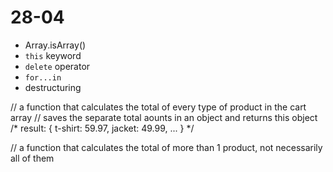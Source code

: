 # 28-04

- Array.isArray()
- `this` keyword
- `delete` operator
- `for...in`
- destructuring

// a function that calculates the total of every type of product in the cart array
// saves the separate total aounts in an object and returns this object
/*
result:
{
    t-shirt: 59.97,
    jacket: 49.99,
    ...
}
*/

// a function that calculates the total of more than 1 product, not necessarily all of them